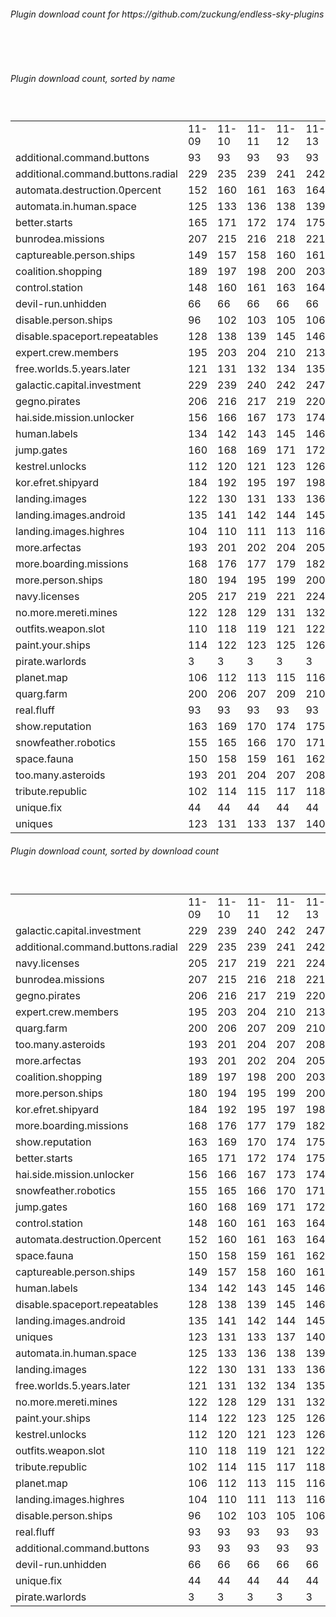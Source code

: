 <h6>Plugin download count for https://github.com/zuckung/endless-sky-plugins</h6><br>
<br>
<h6>Plugin download count, sorted by name</h6><sub><sup><br>
<table>
	<tr>
		<td></td>
		<td>11-09</td>
		<td>11-10</td>
		<td>11-11</td>
		<td>11-12</td>
		<td>11-13</td>
		<td>11-14</td>
		<td>11-15</td>
		<td>today +</td>
	</tr>
	<tr>
		<td>additional.command.buttons</td>
		<td>93</td>
		<td>93</td>
		<td>93</td>
		<td>93</td>
		<td>93</td>
		<td>93</td>
		<td>93</td>
		<td></td>
	</tr>
	<tr>
		<td>additional.command.buttons.radial</td>
		<td>229</td>
		<td>235</td>
		<td>239</td>
		<td>241</td>
		<td>242</td>
		<td>242</td>
		<td>242</td>
		<td></td>
	</tr>
	<tr>
		<td>automata.destruction.0percent</td>
		<td>152</td>
		<td>160</td>
		<td>161</td>
		<td>163</td>
		<td>164</td>
		<td>164</td>
		<td>164</td>
		<td></td>
	</tr>
	<tr>
		<td>automata.in.human.space</td>
		<td>125</td>
		<td>133</td>
		<td>136</td>
		<td>138</td>
		<td>139</td>
		<td>139</td>
		<td>139</td>
		<td></td>
	</tr>
	<tr>
		<td>better.starts</td>
		<td>165</td>
		<td>171</td>
		<td>172</td>
		<td>174</td>
		<td>175</td>
		<td>175</td>
		<td>175</td>
		<td></td>
	</tr>
	<tr>
		<td>bunrodea.missions</td>
		<td>207</td>
		<td>215</td>
		<td>216</td>
		<td>218</td>
		<td>221</td>
		<td>221</td>
		<td>221</td>
		<td></td>
	</tr>
	<tr>
		<td>captureable.person.ships</td>
		<td>149</td>
		<td>157</td>
		<td>158</td>
		<td>160</td>
		<td>161</td>
		<td>161</td>
		<td>161</td>
		<td></td>
	</tr>
	<tr>
		<td>coalition.shopping</td>
		<td>189</td>
		<td>197</td>
		<td>198</td>
		<td>200</td>
		<td>203</td>
		<td>203</td>
		<td>203</td>
		<td></td>
	</tr>
	<tr>
		<td>control.station</td>
		<td>148</td>
		<td>160</td>
		<td>161</td>
		<td>163</td>
		<td>164</td>
		<td>164</td>
		<td>164</td>
		<td></td>
	</tr>
	<tr>
		<td>devil-run.unhidden</td>
		<td>66</td>
		<td>66</td>
		<td>66</td>
		<td>66</td>
		<td>66</td>
		<td>66</td>
		<td>66</td>
		<td></td>
	</tr>
	<tr>
		<td>disable.person.ships</td>
		<td>96</td>
		<td>102</td>
		<td>103</td>
		<td>105</td>
		<td>106</td>
		<td>106</td>
		<td>106</td>
		<td></td>
	</tr>
	<tr>
		<td>disable.spaceport.repeatables</td>
		<td>128</td>
		<td>138</td>
		<td>139</td>
		<td>145</td>
		<td>146</td>
		<td>146</td>
		<td>146</td>
		<td></td>
	</tr>
	<tr>
		<td>expert.crew.members</td>
		<td>195</td>
		<td>203</td>
		<td>204</td>
		<td>210</td>
		<td>213</td>
		<td>213</td>
		<td>213</td>
		<td></td>
	</tr>
	<tr>
		<td>free.worlds.5.years.later</td>
		<td>121</td>
		<td>131</td>
		<td>132</td>
		<td>134</td>
		<td>135</td>
		<td>136</td>
		<td>136</td>
		<td></td>
	</tr>
	<tr>
		<td>galactic.capital.investment</td>
		<td>229</td>
		<td>239</td>
		<td>240</td>
		<td>242</td>
		<td>247</td>
		<td>247</td>
		<td>247</td>
		<td></td>
	</tr>
	<tr>
		<td>gegno.pirates</td>
		<td>206</td>
		<td>216</td>
		<td>217</td>
		<td>219</td>
		<td>220</td>
		<td>220</td>
		<td>220</td>
		<td></td>
	</tr>
	<tr>
		<td>hai.side.mission.unlocker</td>
		<td>156</td>
		<td>166</td>
		<td>167</td>
		<td>173</td>
		<td>174</td>
		<td>174</td>
		<td>174</td>
		<td></td>
	</tr>
	<tr>
		<td>human.labels</td>
		<td>134</td>
		<td>142</td>
		<td>143</td>
		<td>145</td>
		<td>146</td>
		<td>146</td>
		<td>146</td>
		<td></td>
	</tr>
	<tr>
		<td>jump.gates</td>
		<td>160</td>
		<td>168</td>
		<td>169</td>
		<td>171</td>
		<td>172</td>
		<td>172</td>
		<td>172</td>
		<td></td>
	</tr>
	<tr>
		<td>kestrel.unlocks</td>
		<td>112</td>
		<td>120</td>
		<td>121</td>
		<td>123</td>
		<td>126</td>
		<td>126</td>
		<td>126</td>
		<td></td>
	</tr>
	<tr>
		<td>kor.efret.shipyard</td>
		<td>184</td>
		<td>192</td>
		<td>195</td>
		<td>197</td>
		<td>198</td>
		<td>198</td>
		<td>198</td>
		<td></td>
	</tr>
	<tr>
		<td>landing.images</td>
		<td>122</td>
		<td>130</td>
		<td>131</td>
		<td>133</td>
		<td>136</td>
		<td>136</td>
		<td>136</td>
		<td></td>
	</tr>
	<tr>
		<td>landing.images.android</td>
		<td>135</td>
		<td>141</td>
		<td>142</td>
		<td>144</td>
		<td>145</td>
		<td>145</td>
		<td>145</td>
		<td></td>
	</tr>
	<tr>
		<td>landing.images.highres</td>
		<td>104</td>
		<td>110</td>
		<td>111</td>
		<td>113</td>
		<td>116</td>
		<td>116</td>
		<td>116</td>
		<td></td>
	</tr>
	<tr>
		<td>more.arfectas</td>
		<td>193</td>
		<td>201</td>
		<td>202</td>
		<td>204</td>
		<td>205</td>
		<td>205</td>
		<td>205</td>
		<td></td>
	</tr>
	<tr>
		<td>more.boarding.missions</td>
		<td>168</td>
		<td>176</td>
		<td>177</td>
		<td>179</td>
		<td>182</td>
		<td>184</td>
		<td>184</td>
		<td></td>
	</tr>
	<tr>
		<td>more.person.ships</td>
		<td>180</td>
		<td>194</td>
		<td>195</td>
		<td>199</td>
		<td>200</td>
		<td>200</td>
		<td>200</td>
		<td></td>
	</tr>
	<tr>
		<td>navy.licenses</td>
		<td>205</td>
		<td>217</td>
		<td>219</td>
		<td>221</td>
		<td>224</td>
		<td>224</td>
		<td>224</td>
		<td></td>
	</tr>
	<tr>
		<td>no.more.mereti.mines</td>
		<td>122</td>
		<td>128</td>
		<td>129</td>
		<td>131</td>
		<td>132</td>
		<td>132</td>
		<td>132</td>
		<td></td>
	</tr>
	<tr>
		<td>outfits.weapon.slot</td>
		<td>110</td>
		<td>118</td>
		<td>119</td>
		<td>121</td>
		<td>122</td>
		<td>122</td>
		<td>122</td>
		<td></td>
	</tr>
	<tr>
		<td>paint.your.ships</td>
		<td>114</td>
		<td>122</td>
		<td>123</td>
		<td>125</td>
		<td>126</td>
		<td>126</td>
		<td>126</td>
		<td></td>
	</tr>
	<tr>
		<td>pirate.warlords</td>
		<td>3</td>
		<td>3</td>
		<td>3</td>
		<td>3</td>
		<td>3</td>
		<td>3</td>
		<td>3</td>
		<td></td>
	</tr>
	<tr>
		<td>planet.map</td>
		<td>106</td>
		<td>112</td>
		<td>113</td>
		<td>115</td>
		<td>116</td>
		<td>116</td>
		<td>116</td>
		<td></td>
	</tr>
	<tr>
		<td>quarg.farm</td>
		<td>200</td>
		<td>206</td>
		<td>207</td>
		<td>209</td>
		<td>210</td>
		<td>210</td>
		<td>210</td>
		<td></td>
	</tr>
	<tr>
		<td>real.fluff</td>
		<td>93</td>
		<td>93</td>
		<td>93</td>
		<td>93</td>
		<td>93</td>
		<td>93</td>
		<td>93</td>
		<td></td>
	</tr>
	<tr>
		<td>show.reputation</td>
		<td>163</td>
		<td>169</td>
		<td>170</td>
		<td>174</td>
		<td>175</td>
		<td>175</td>
		<td>175</td>
		<td></td>
	</tr>
	<tr>
		<td>snowfeather.robotics</td>
		<td>155</td>
		<td>165</td>
		<td>166</td>
		<td>170</td>
		<td>171</td>
		<td>172</td>
		<td>172</td>
		<td></td>
	</tr>
	<tr>
		<td>space.fauna</td>
		<td>150</td>
		<td>158</td>
		<td>159</td>
		<td>161</td>
		<td>162</td>
		<td>162</td>
		<td>162</td>
		<td></td>
	</tr>
	<tr>
		<td>too.many.asteroids</td>
		<td>193</td>
		<td>201</td>
		<td>204</td>
		<td>207</td>
		<td>208</td>
		<td>208</td>
		<td>208</td>
		<td></td>
	</tr>
	<tr>
		<td>tribute.republic</td>
		<td>102</td>
		<td>114</td>
		<td>115</td>
		<td>117</td>
		<td>118</td>
		<td>118</td>
		<td>118</td>
		<td></td>
	</tr>
	<tr>
		<td>unique.fix</td>
		<td>44</td>
		<td>44</td>
		<td>44</td>
		<td>44</td>
		<td>44</td>
		<td>44</td>
		<td>44</td>
		<td></td>
	</tr>
	<tr>
		<td>uniques</td>
		<td>123</td>
		<td>131</td>
		<td>133</td>
		<td>137</td>
		<td>140</td>
		<td>140</td>
		<td>140</td>
		<td></td>
	</tr>
</table>
</sub></sup>
<h6>Plugin download count, sorted by download count</h6><sub><sup><br>
<table>
	<tr>
		<td></td>
		<td>11-09</td>
		<td>11-10</td>
		<td>11-11</td>
		<td>11-12</td>
		<td>11-13</td>
		<td>11-14</td>
		<td>11-15</td>
		<td>today +</td>
	</tr>
	<tr>
		<td>galactic.capital.investment</td>
		<td>229</td>
		<td>239</td>
		<td>240</td>
		<td>242</td>
		<td>247</td>
		<td>247</td>
		<td>247</td>
		<td></td>
	</tr>
	<tr>
		<td>additional.command.buttons.radial</td>
		<td>229</td>
		<td>235</td>
		<td>239</td>
		<td>241</td>
		<td>242</td>
		<td>242</td>
		<td>242</td>
		<td></td>
	</tr>
	<tr>
		<td>navy.licenses</td>
		<td>205</td>
		<td>217</td>
		<td>219</td>
		<td>221</td>
		<td>224</td>
		<td>224</td>
		<td>224</td>
		<td></td>
	</tr>
	<tr>
		<td>bunrodea.missions</td>
		<td>207</td>
		<td>215</td>
		<td>216</td>
		<td>218</td>
		<td>221</td>
		<td>221</td>
		<td>221</td>
		<td></td>
	</tr>
	<tr>
		<td>gegno.pirates</td>
		<td>206</td>
		<td>216</td>
		<td>217</td>
		<td>219</td>
		<td>220</td>
		<td>220</td>
		<td>220</td>
		<td></td>
	</tr>
	<tr>
		<td>expert.crew.members</td>
		<td>195</td>
		<td>203</td>
		<td>204</td>
		<td>210</td>
		<td>213</td>
		<td>213</td>
		<td>213</td>
		<td></td>
	</tr>
	<tr>
		<td>quarg.farm</td>
		<td>200</td>
		<td>206</td>
		<td>207</td>
		<td>209</td>
		<td>210</td>
		<td>210</td>
		<td>210</td>
		<td></td>
	</tr>
	<tr>
		<td>too.many.asteroids</td>
		<td>193</td>
		<td>201</td>
		<td>204</td>
		<td>207</td>
		<td>208</td>
		<td>208</td>
		<td>208</td>
		<td></td>
	</tr>
	<tr>
		<td>more.arfectas</td>
		<td>193</td>
		<td>201</td>
		<td>202</td>
		<td>204</td>
		<td>205</td>
		<td>205</td>
		<td>205</td>
		<td></td>
	</tr>
	<tr>
		<td>coalition.shopping</td>
		<td>189</td>
		<td>197</td>
		<td>198</td>
		<td>200</td>
		<td>203</td>
		<td>203</td>
		<td>203</td>
		<td></td>
	</tr>
	<tr>
		<td>more.person.ships</td>
		<td>180</td>
		<td>194</td>
		<td>195</td>
		<td>199</td>
		<td>200</td>
		<td>200</td>
		<td>200</td>
		<td></td>
	</tr>
	<tr>
		<td>kor.efret.shipyard</td>
		<td>184</td>
		<td>192</td>
		<td>195</td>
		<td>197</td>
		<td>198</td>
		<td>198</td>
		<td>198</td>
		<td></td>
	</tr>
	<tr>
		<td>more.boarding.missions</td>
		<td>168</td>
		<td>176</td>
		<td>177</td>
		<td>179</td>
		<td>182</td>
		<td>184</td>
		<td>184</td>
		<td></td>
	</tr>
	<tr>
		<td>show.reputation</td>
		<td>163</td>
		<td>169</td>
		<td>170</td>
		<td>174</td>
		<td>175</td>
		<td>175</td>
		<td>175</td>
		<td></td>
	</tr>
	<tr>
		<td>better.starts</td>
		<td>165</td>
		<td>171</td>
		<td>172</td>
		<td>174</td>
		<td>175</td>
		<td>175</td>
		<td>175</td>
		<td></td>
	</tr>
	<tr>
		<td>hai.side.mission.unlocker</td>
		<td>156</td>
		<td>166</td>
		<td>167</td>
		<td>173</td>
		<td>174</td>
		<td>174</td>
		<td>174</td>
		<td></td>
	</tr>
	<tr>
		<td>snowfeather.robotics</td>
		<td>155</td>
		<td>165</td>
		<td>166</td>
		<td>170</td>
		<td>171</td>
		<td>172</td>
		<td>172</td>
		<td></td>
	</tr>
	<tr>
		<td>jump.gates</td>
		<td>160</td>
		<td>168</td>
		<td>169</td>
		<td>171</td>
		<td>172</td>
		<td>172</td>
		<td>172</td>
		<td></td>
	</tr>
	<tr>
		<td>control.station</td>
		<td>148</td>
		<td>160</td>
		<td>161</td>
		<td>163</td>
		<td>164</td>
		<td>164</td>
		<td>164</td>
		<td></td>
	</tr>
	<tr>
		<td>automata.destruction.0percent</td>
		<td>152</td>
		<td>160</td>
		<td>161</td>
		<td>163</td>
		<td>164</td>
		<td>164</td>
		<td>164</td>
		<td></td>
	</tr>
	<tr>
		<td>space.fauna</td>
		<td>150</td>
		<td>158</td>
		<td>159</td>
		<td>161</td>
		<td>162</td>
		<td>162</td>
		<td>162</td>
		<td></td>
	</tr>
	<tr>
		<td>captureable.person.ships</td>
		<td>149</td>
		<td>157</td>
		<td>158</td>
		<td>160</td>
		<td>161</td>
		<td>161</td>
		<td>161</td>
		<td></td>
	</tr>
	<tr>
		<td>human.labels</td>
		<td>134</td>
		<td>142</td>
		<td>143</td>
		<td>145</td>
		<td>146</td>
		<td>146</td>
		<td>146</td>
		<td></td>
	</tr>
	<tr>
		<td>disable.spaceport.repeatables</td>
		<td>128</td>
		<td>138</td>
		<td>139</td>
		<td>145</td>
		<td>146</td>
		<td>146</td>
		<td>146</td>
		<td></td>
	</tr>
	<tr>
		<td>landing.images.android</td>
		<td>135</td>
		<td>141</td>
		<td>142</td>
		<td>144</td>
		<td>145</td>
		<td>145</td>
		<td>145</td>
		<td></td>
	</tr>
	<tr>
		<td>uniques</td>
		<td>123</td>
		<td>131</td>
		<td>133</td>
		<td>137</td>
		<td>140</td>
		<td>140</td>
		<td>140</td>
		<td></td>
	</tr>
	<tr>
		<td>automata.in.human.space</td>
		<td>125</td>
		<td>133</td>
		<td>136</td>
		<td>138</td>
		<td>139</td>
		<td>139</td>
		<td>139</td>
		<td></td>
	</tr>
	<tr>
		<td>landing.images</td>
		<td>122</td>
		<td>130</td>
		<td>131</td>
		<td>133</td>
		<td>136</td>
		<td>136</td>
		<td>136</td>
		<td></td>
	</tr>
	<tr>
		<td>free.worlds.5.years.later</td>
		<td>121</td>
		<td>131</td>
		<td>132</td>
		<td>134</td>
		<td>135</td>
		<td>136</td>
		<td>136</td>
		<td></td>
	</tr>
	<tr>
		<td>no.more.mereti.mines</td>
		<td>122</td>
		<td>128</td>
		<td>129</td>
		<td>131</td>
		<td>132</td>
		<td>132</td>
		<td>132</td>
		<td></td>
	</tr>
	<tr>
		<td>paint.your.ships</td>
		<td>114</td>
		<td>122</td>
		<td>123</td>
		<td>125</td>
		<td>126</td>
		<td>126</td>
		<td>126</td>
		<td></td>
	</tr>
	<tr>
		<td>kestrel.unlocks</td>
		<td>112</td>
		<td>120</td>
		<td>121</td>
		<td>123</td>
		<td>126</td>
		<td>126</td>
		<td>126</td>
		<td></td>
	</tr>
	<tr>
		<td>outfits.weapon.slot</td>
		<td>110</td>
		<td>118</td>
		<td>119</td>
		<td>121</td>
		<td>122</td>
		<td>122</td>
		<td>122</td>
		<td></td>
	</tr>
	<tr>
		<td>tribute.republic</td>
		<td>102</td>
		<td>114</td>
		<td>115</td>
		<td>117</td>
		<td>118</td>
		<td>118</td>
		<td>118</td>
		<td></td>
	</tr>
	<tr>
		<td>planet.map</td>
		<td>106</td>
		<td>112</td>
		<td>113</td>
		<td>115</td>
		<td>116</td>
		<td>116</td>
		<td>116</td>
		<td></td>
	</tr>
	<tr>
		<td>landing.images.highres</td>
		<td>104</td>
		<td>110</td>
		<td>111</td>
		<td>113</td>
		<td>116</td>
		<td>116</td>
		<td>116</td>
		<td></td>
	</tr>
	<tr>
		<td>disable.person.ships</td>
		<td>96</td>
		<td>102</td>
		<td>103</td>
		<td>105</td>
		<td>106</td>
		<td>106</td>
		<td>106</td>
		<td></td>
	</tr>
	<tr>
		<td>real.fluff</td>
		<td>93</td>
		<td>93</td>
		<td>93</td>
		<td>93</td>
		<td>93</td>
		<td>93</td>
		<td>93</td>
		<td></td>
	</tr>
	<tr>
		<td>additional.command.buttons</td>
		<td>93</td>
		<td>93</td>
		<td>93</td>
		<td>93</td>
		<td>93</td>
		<td>93</td>
		<td>93</td>
		<td></td>
	</tr>
	<tr>
		<td>devil-run.unhidden</td>
		<td>66</td>
		<td>66</td>
		<td>66</td>
		<td>66</td>
		<td>66</td>
		<td>66</td>
		<td>66</td>
		<td></td>
	</tr>
	<tr>
		<td>unique.fix</td>
		<td>44</td>
		<td>44</td>
		<td>44</td>
		<td>44</td>
		<td>44</td>
		<td>44</td>
		<td>44</td>
		<td></td>
	</tr>
	<tr>
		<td>pirate.warlords</td>
		<td>3</td>
		<td>3</td>
		<td>3</td>
		<td>3</td>
		<td>3</td>
		<td>3</td>
		<td>3</td>
		<td></td>
	</tr>
</table>
</sub></sup>
